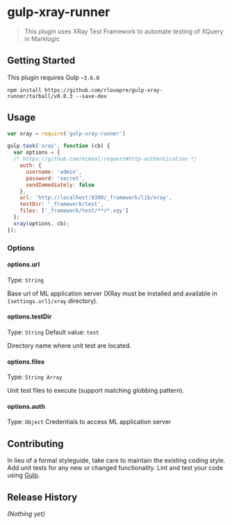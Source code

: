 # gulp-xray-runner

> This plugin uses XRay Test Framework to automate testing of XQuery in Marklogic

## Getting Started
This plugin requires Gulp `~3.6.0`

```shell
npm install https://github.com/rlouapre/gulp-xray-runner/tarball/v0.0.3 --save-dev
```

## Usage

```javascript
var xray = require('gulp-xray-runner')

gulp.task('xray', function (cb) {
  var options = {
  /* https://github.com/mikeal/request#http-authentication */
    auth: {
      username: 'admin',
      password: 'secret',
      sendImmediately: false
    },
    url: 'http://localhost:9300/_framework/lib/xray',
    testDir: '_framework/test',
    files: ['_framework/test/**/*.xqy']
  };
  xray(options, cb);
});

```

### Options

#### options.url
Type: `String`

Base url of ML application server (XRay must be installed and available in ```{settings.url}/xray``` directory).

#### options.testDir
Type: `String`
Default value: `test`

Directory name where unit test are located.

#### options.files
Type: `String Array`

Unit test files to execute (support matching globbing pattern).

#### options.auth
Type: `Object`
Credentials to access ML application server

## Contributing
In lieu of a formal styleguide, take care to maintain the existing coding style. Add unit tests for any new or changed functionality. Lint and test your code using [Gulp](https://github.com/gulpjs/gulp/tree/master/docs/writing-a-plugin).

## Release History
_(Nothing yet)_
